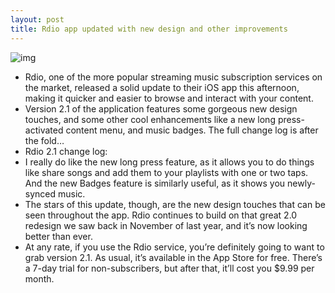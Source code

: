 ```yaml
---
layout: post
title: Rdio app updated with new design and other improvements
---
```

![img](http://media.idownloadblog.com/wp-content/uploads/2013/02/rdio-2.1-app-ss.png)
* Rdio, one of the more popular streaming music subscription services on the market, released a solid update to their iOS app this afternoon, making it quicker and easier to browse and interact with your content.
* Version 2.1 of the application features some gorgeous new design touches, and some other cool enhancements like a new long press-activated content menu, and music badges. The full change log is after the fold…
* Rdio 2.1 change log:
* I really do like the new long press feature, as it allows you to do things like share songs and add them to your playlists with one or two taps. And the new Badges feature is similarly useful, as it shows you newly-synced music.
* The stars of this update, though, are the new design touches that can be seen throughout the app. Rdio continues to build on that great 2.0 redesign we saw back in November of last year, and it’s now looking better than ever.
* At any rate, if you use the Rdio service, you’re definitely going to want to grab version 2.1. As usual, it’s available in the App Store for free. There’s a 7-day trial for non-subscribers, but after that, it’ll cost you $9.99 per month.

